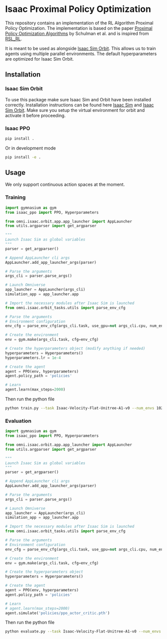 # Isaac Proximal Policy Optimization
This repository contains an implementation of the RL Algorithm Proximal Policy Optimization.
The implementation is based on the paper [Proximal Policy Optimization Algorithms](https://arxiv.org/abs/1707.06347) by Schulman et al.
and is inspired from [RSL_RL](https://github.com/leggedrobotics/rsl_rl/tree/master).


It is meant to be used as alongside [Isaac Sim Orbit](https://isaac-orbit.github.io/). This allows us to train agents
using multiple parallel environments. The default hyperparameters are optimized for Isaac Sim Orbit.


## Installation
### Isaac Sim Orbit
To use this package make sure Isaac Sim and Orbit have been installed correctly. Installation instructions can be found here
[Isaac Sim](https://isaac-orbit.github.io/orbit/source/setup/installation.html#installing-isaac-sim) and [Isaac Sim Orbit](https://isaac-orbit.github.io/orbit/source/setup/installation.html#installing-orbit).
Make sure you setup the virtual environment for orbit and activate it before proceeding.
### Isaac PPO
```bash
pip install .
```
Or in development mode
```bash
pip install -e .
```


## Usage
We only support continuous action spaces at the moment.

### Training

```python
import gymnasium as gym
from isaac_ppo import PPO, Hyperparameters

from omni.isaac.orbit.app.app_launcher import AppLauncher
from utils.argparser import get_argparser

"""
Launch Isaac Sim as global variables
"""
parser = get_argparser()

# Append AppLauncher cli args
AppLauncher.add_app_launcher_args(parser)

# Parse the arguments
args_cli = parser.parse_args()

# Launch Omniverse
app_launcher = AppLauncher(args_cli)
simulation_app = app_launcher.app

# Import the necessary modules after Isaac Sim is launched
from omni.isaac.orbit_tasks.utils import parse_env_cfg

# Parse the arguments
# Environment configuration
env_cfg = parse_env_cfg(args_cli.task, use_gpu=not args_cli.cpu, num_envs=args_cli.num_envs)

# Create the environment
env = gym.make(args_cli.task, cfg=env_cfg)

# Create the hyperparameters object (modify anything if needed)
hyperparameters = Hyperparameters()
hyperparameters.lr = 1e-4

# Create the agent
agent = PPO(env, hyperparameters)
agent.policy_path = 'policies'

# Learn
agent.learn(max_steps=2000)

```

Then run the python file
```bash
python train.py --task Isaac-Velocity-Flat-Unitree-A1-v0 --num_envs 1024
```

### Evaluation

```python
import gymnasium as gym
from isaac_ppo import PPO, Hyperparameters

from omni.isaac.orbit.app.app_launcher import AppLauncher
from utils.argparser import get_argparser

"""
Launch Isaac Sim as global variables
"""
parser = get_argparser()

# Append AppLauncher cli args
AppLauncher.add_app_launcher_args(parser)

# Parse the arguments
args_cli = parser.parse_args()

# Launch Omniverse
app_launcher = AppLauncher(args_cli)
simulation_app = app_launcher.app

# Import the necessary modules after Isaac Sim is launched
from omni.isaac.orbit_tasks.utils import parse_env_cfg

# Parse the arguments
# Environment configuration
env_cfg = parse_env_cfg(args_cli.task, use_gpu=not args_cli.cpu, num_envs=args_cli.num_envs)

# Create the environment
env = gym.make(args_cli.task, cfg=env_cfg)

# Create the hyperparameters object
hyperparameters = Hyperparameters()

# Create the agent
agent = PPO(env, hyperparameters)
agent.policy_path = 'policies'

# Learn
# agent.learn(max_steps=2000)
agent.simulate('policies/ppo_actor_critic.pth')
```

Then run the python file
```bash
python evaluate.py --task Isaac-Velocity-Flat-Unitree-A1-v0 --num_envs 1
```